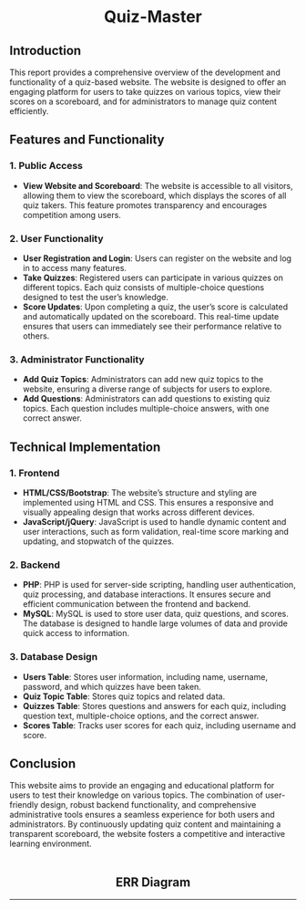<div align="center">
  <h1>Quiz-Master</h1>
</div>

## Introduction
This report provides a comprehensive overview of the development and functionality of a quiz-based website. The website is designed to offer an engaging platform for users to take quizzes on various topics, view their scores on a scoreboard, and for administrators to manage quiz content efficiently.

## Features and Functionality

### 1. Public Access
- **View Website and Scoreboard**: The website is accessible to all visitors, allowing them to view the scoreboard, which displays the scores of all quiz takers. This feature promotes transparency and encourages competition among users.

### 2. User Functionality
- **User Registration and Login**: Users can register on the website and log in to access many features.
- **Take Quizzes**: Registered users can participate in various quizzes on different topics. Each quiz consists of multiple-choice questions designed to test the user’s knowledge.
- **Score Updates**: Upon completing a quiz, the user’s score is calculated and automatically updated on the scoreboard. This real-time update ensures that users can immediately see their performance relative to others.

### 3. Administrator Functionality
- **Add Quiz Topics**: Administrators can add new quiz topics to the website, ensuring a diverse range of subjects for users to explore.
- **Add Questions**: Administrators can add questions to existing quiz topics. Each question includes multiple-choice answers, with one correct answer.

## Technical Implementation

### 1. Frontend
- **HTML/CSS/Bootstrap**: The website’s structure and styling are implemented using HTML and CSS. This ensures a responsive and visually appealing design that works across different devices.
- **JavaScript/jQuery**: JavaScript is used to handle dynamic content and user interactions, such as form validation, real-time score marking and updating, and stopwatch of the quizzes.

### 2. Backend
- **PHP**: PHP is used for server-side scripting, handling user authentication, quiz processing, and database interactions. It ensures secure and efficient communication between the frontend and backend.
- **MySQL**: MySQL is used to store user data, quiz questions, and scores. The database is designed to handle large volumes of data and provide quick access to information.

### 3. Database Design
- **Users Table**: Stores user information, including name, username, password, and which quizzes have been taken.
- **Quiz Topic Table**: Stores quiz topics and related data.
- **Quizzes Table**: Stores questions and answers for each quiz, including question text, multiple-choice options, and the correct answer.
- **Scores Table**: Tracks user scores for each quiz, including username and score.

## Conclusion
This website aims to provide an engaging and educational platform for users to test their knowledge on various topics. The combination of user-friendly design, robust backend functionality, and comprehensive administrative tools ensures a seamless experience for both users and administrators. By continuously updating quiz content and maintaining a transparent scoreboard, the website fosters a competitive and interactive learning environment.<br><br>

<div align="center">
  <h2>ERR Diagram</h2>
</div><hr>


